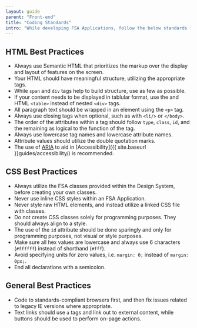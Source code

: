 ```yaml
---
layout: guide
parent: "Front-end"
title: "Coding Standards"
intro: "While developing FSA Applications, follow the below standards for best practice Front-end Development."
---
```


## HTML Best Practices

* Always use Semantic HTML that prioritizes the markup over the display and layout of features on the screen.
* Your HTML should have meaningful structure, utilizing the appropriate tags.
* While `span` and `div` tags help to build structure, use as few as possible.
* If your content needs to be displayed in tablular format, use the and HTML `<table>` instead of nested `<div>` tags.
* All paragraph text should be wrapped in an element using the `<p>` tag.
* Always use closing tags when optional, such as with `<li/>` or `</body>`.
* The order of the attributes within a tag should follow `type`, `class`, `id`, and the remaining as logical to the function of the tag.
* Always use lowercase tag names and lowercase attribute names.
* Attribute values should utilize the double quotation marks.
* The use of [ARIA](https://www.w3.org/TR/2017/WD-using-aria-20171123/) to aid in [Accessibility]({{ site.baseurl }}guides/accessibility/) is recommended.

## CSS Best Practices

* Always utilize the FSA classes provided within the Design System, before creating your own classes.
* Never use inline CSS styles within an FSA Application.
* Never style raw HTML elements, and instead utilize a linked CSS file with classes.
* Do not create CSS classes solely for programming purposes. They should always align to a style.
* The use of the `id` attribute should be done sparingly and only for programming purposes, not visual or style purposes.
* Make sure all hex values are lowercase and always use 6 characters (`#ffffff`) instead of shorthand (`#fff`).
* Avoid specifying units for zero values, i.e. `margin: 0;` instead of `margin: 0px;`.
* End all declarations with a semicolon.

## General Best Practices

* Code to standards-compliant browsers first, and then fix issues related to legacy IE versions where appropriate.
* Text links should use `a` tags and link out to external content, while buttons should be used to perform on-page actions.
